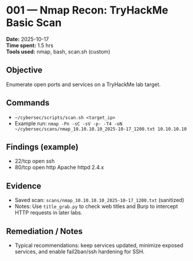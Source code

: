 # 001 — Nmap Recon: TryHackMe Basic Scan

**Date:** 2025-10-17  
**Time spent:** 1.5 hrs  
**Tools used:** nmap, bash, scan.sh (custom)

## Objective
Enumerate open ports and services on a TryHackMe lab target.

## Commands
- `~/cybersec/scripts/scan.sh <target_ip>`
- Example run: `nmap -Pn -sC -sV -p- -T4 -oN ~/cybersec/scans/nmap_10.10.10.10_2025-10-17_1200.txt 10.10.10.10`

## Findings (example)
- 22/tcp open  ssh
- 80/tcp open  http  Apache httpd 2.4.x

## Evidence
- Saved scan: `scans/nmap_10.10.10.10_2025-10-17_1200.txt` (sanitized)
- Notes: Use `title_grab.py` to check web titles and Burp to intercept HTTP requests in later labs.

## Remediation / Notes
- Typical recommendations: keep services updated, minimize exposed services, and enable fail2ban/ssh hardening for SSH.
